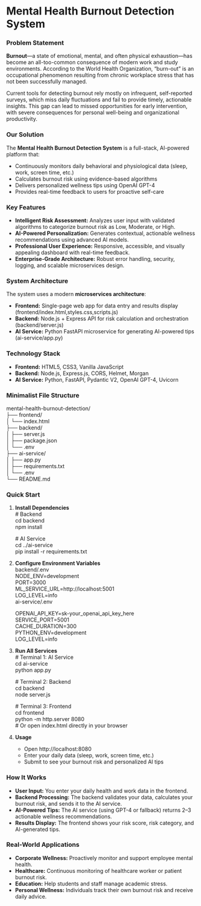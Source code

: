 # **Mental Health Burnout Detection System**

### **Problem Statement**

**Burnout**—a state of emotional, mental, and often physical exhaustion—has become an all-too-common consequence of modern work and study environments. According to the World Health Organization, “burn-out” is an occupational phenomenon resulting from chronic workplace stress that has not been successfully managed.

Current tools for detecting burnout rely mostly on infrequent, self-reported surveys, which miss daily fluctuations and fail to provide timely, actionable insights. This gap can lead to missed opportunities for early intervention, with severe consequences for personal well-being and organizational productivity.

### **Our Solution**

The **Mental Health Burnout Detection System** is a full-stack, AI-powered platform that:

* Continuously monitors daily behavioral and physiological data (sleep, work, screen time, etc.)  
* Calculates burnout risk using evidence-based algorithms  
* Delivers personalized wellness tips using OpenAI GPT-4  
* Provides real-time feedback to users for proactive self-care

### **Key Features**

* **Intelligent Risk Assessment:** Analyzes user input with validated algorithms to categorize burnout risk as Low, Moderate, or High.  
* **AI-Powered Personalization:** Generates contextual, actionable wellness recommendations using advanced AI models.  
* **Professional User Experience:** Responsive, accessible, and visually appealing dashboard with real-time feedback.  
* **Enterprise-Grade Architecture:** Robust error handling, security, logging, and scalable microservices design.

### **System Architecture**

The system uses a modern **microservices architecture**:
* **Frontend:** Single-page web app for data entry and results display (frontend/index.html,styles.css,scripts.js)  
* **Backend:** Node.js \+ Express API for risk calculation and orchestration (backend/server.js)  
* **AI Service:** Python FastAPI microservice for generating AI-powered tips (ai-service/app.py)

### **Technology Stack**

* **Frontend:** HTML5, CSS3, Vanilla JavaScript  
* **Backend:** Node.js, Express.js, CORS, Helmet, Morgan  
* **AI Service:** Python, FastAPI, Pydantic V2, OpenAI GPT-4, Uvicorn

### **Minimalist File Structure**

mental-health-burnout-detection/  
├── frontend/  
│   └── index.html  
├── backend/  
│   ├── server.js  
│   ├── package.json  
│   └── .env  
├── ai-service/  
│   ├── app.py  
│   ├── requirements.txt  
│   └── .env  
└── README.md


### **Quick Start**

1. **Install Dependencies**  
   \# Backend  
   cd backend  
   npm install

   \# AI Service  
   cd ../ai-service  
   pip install \-r requirements.txt  
2. **Configure Environment Variables**  
   backend/.env  
   NODE\_ENV=development  
   PORT=3000  
   ML\_SERVICE\_URL=http://localhost:5001  
   LOG\_LEVEL=info  
   ai-service/.env

   OPENAI\_API\_KEY=sk-your\_openai\_api\_key\_here  
   SERVICE\_PORT=5001  
   CACHE\_DURATION=300  
   PYTHON\_ENV=development  
   LOG\_LEVEL=info  
3. **Run All Services**  
   \# Terminal 1: AI Service  
   cd ai-service  
   python app.py

   \# Terminal 2: Backend  
   cd backend  
   node server.js

   \# Terminal 3: Frontend  
   cd frontend  
   python \-m http.server 8080  
   \# Or open index.html directly in your browser

4. **Usage**  
   * Open http://localhost:8080  
   * Enter your daily data (sleep, work, screen time, etc.)  
   * Submit to see your burnout risk and personalized AI tips

### **How It Works**

* **User Input:** You enter your daily health and work data in the frontend.  
* **Backend Processing:** The backend validates your data, calculates your burnout risk, and sends it to the AI service.  
* **AI-Powered Tips:** The AI service (using GPT-4 or fallback) returns 2–3 actionable wellness recommendations.  
* **Results Display:** The frontend shows your risk score, risk category, and AI-generated tips.

### **Real-World Applications**

* **Corporate Wellness:** Proactively monitor and support employee mental health.  
* **Healthcare:** Continuous monitoring of healthcare worker or patient burnout risk.  
* **Education:** Help students and staff manage academic stress.  
* **Personal Wellness:** Individuals track their own burnout risk and receive daily advice.
